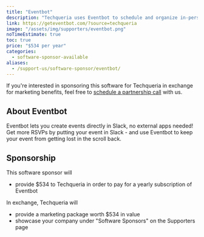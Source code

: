 ```yaml
---
title: "Eventbot"
description: "Techqueria uses Eventbot to schedule and organize in-person meetups through our Slack."
link: https://geteventbot.com/?source=techqueria
image: "/assets/img/supporters/eventbot.png"
noTimeEstimate: true
toc: true
price: "$534 per year"
categories:
  - software-sponsor-available
aliases:
  - /support-us/software-sponsor/eventbot/
---
```


If you're interested in sponsoring this software for Techqueria in exchange for marketing benefits, feel free to [schedule a partnership call](https://calendly.com/techqueria/hello/?source=website) with us.

## About Eventbot

Eventbot lets you create events directly in Slack, no external apps needed! Get more RSVPs by putting your event in Slack - and use Eventbot to keep your event from getting lost in the scroll back.

## Sponsorship

This software sponsor will

- provide $534 to Techqueria in order to pay for a yearly subscription of Eventbot

In exchange, Techqueria will

- provide a marketing package worth $534 in value
- showcase your company under "Software Sponsors" on the Supporters page
